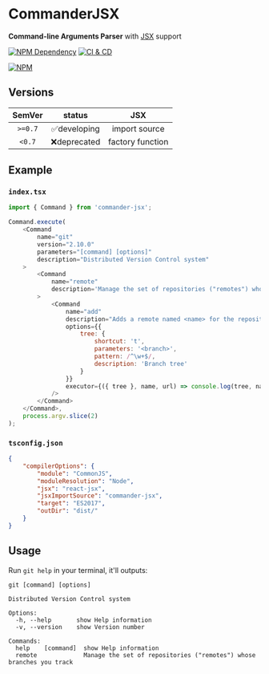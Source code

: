# CommanderJSX

**Command-line Arguments Parser** with [JSX][1] support

[![NPM Dependency](https://img.shields.io/librariesio/github/TechQuery/CommanderJSX.svg)][2]
[![CI & CD](https://github.com/TechQuery/CommanderJSX/actions/workflows/main.yml/badge.svg)][3]

[![NPM](https://nodei.co/npm/commander-jsx.png?downloads=true&downloadRank=true&stars=true)][4]

## Versions

| SemVer  |    status    |       JSX        |
| :-----: | :----------: | :--------------: |
| `>=0.7` | ✅developing |  import source   |
| `<0.7`  | ❌deprecated | factory function |

## Example

### `index.tsx`

```JavaScript
import { Command } from 'commander-jsx';

Command.execute(
    <Command
        name="git"
        version="2.10.0"
        parameters="[command] [options]"
        description="Distributed Version Control system"
    >
        <Command
            name="remote"
            description='Manage the set of repositories ("remotes") whose branches you track'
        >
            <Command
                name="add"
                description="Adds a remote named <name> for the repository at <url>"
                options={{
                    tree: {
                        shortcut: 't',
                        parameters: '<branch>',
                        pattern: /^\w+$/,
                        description: 'Branch tree'
                    }
                }}
                executor={({ tree }, name, url) => console.log(tree, name, url)}
            />
        </Command>
    </Command>,
    process.argv.slice(2)
);
```

### `tsconfig.json`

```JSON
{
    "compilerOptions": {
        "module": "CommonJS",
        "moduleResolution": "Node",
        "jsx": "react-jsx",
        "jsxImportSource": "commander-jsx",
        "target": "ES2017",
        "outDir": "dist/"
    }
}
```

## Usage

Run `git help` in your terminal, it'll outputs:

```text
git [command] [options]

Distributed Version Control system

Options:
  -h, --help       show Help information
  -v, --version    show Version number

Commands:
  help    [command]  show Help information
  remote             Manage the set of repositories ("remotes") whose branches you track
```

[1]: https://facebook.github.io/jsx/
[2]: https://libraries.io/npm/commander-jsx
[3]: https://github.com/TechQuery/CommanderJSX/actions/workflows/main.yml
[4]: https://nodei.co/npm/commander-jsx/
